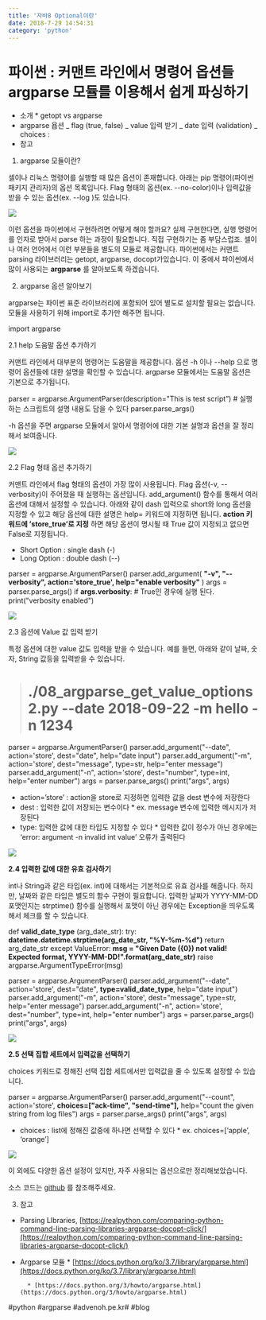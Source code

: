 ```yaml
---
title: '자바8 Optional이란'
date: 2018-7-29 14:54:31
category: 'python'
---
```


# 파이썬 : 커맨트 라인에서 명령어 옵션들 argparse 모듈를 이용해서 쉽게 파싱하기

- 소개 \* getopt vs argparse
- argparse 욥션
  _ flag (true, false)
  _ value 입력 받기
  _ date 입력 (validation)
  _ choices :
- 참고

1. argparse 모듈이란?

셀이나 리눅스 명령어를 실행할 때 많은 옵션이 존재합니다. 아래는 pip 명령어(파이썬 패키지 관리자)의 옵션 목록입니다. Flag 형태의 옵션(ex. --no-color)이나 입력값을 받을 수 있는 옵션(ex. --log <path>)도 있습니다.

![](%ED%8C%8C%EC%9D%B4%EC%8D%AC%20%20%EC%BB%A4%EB%A7%A8%ED%8A%B8%20%EB%9D%BC%EC%9D%B8%EC%97%90%EC%84%9C%20%EB%AA%85%EB%A0%B9%EC%96%B4%20%EC%98%B5%EC%85%98%EB%93%A4%20argparse%20%EB%AA%A8%EB%93%88%EB%A5%BC%20%EC%9D%B4%EC%9A%A9%ED%95%B4%EC%84%9C%20%EC%89%BD%EA%B2%8C%20%ED%8C%8C%EC%8B%B1%ED%95%98%EA%B8%B0/image_6.png)

이런 옵션을 파이썬에서 구현하려면 어떻게 해야 할까요? 실제 구현한다면, 실행 명령어를 인자로 받아서 parse 하는 과정이 필요합니다. 직접 구현하기는 좀 부담스럽죠. 셀이나 여러 언어에서 이런 부분들을 별도의 모듈로 제공합니다. 파이썬에서는 커맨트parsing 라이브러리는 getopt, argparse, docopt가있습니다. 이 중에서 파이썬에서 많이 사용되는 **argparse** 를 알아보도록 하겠습니다.

2. argparse 옵션 알아보기

argparse는 파이썬 표준 라이브러리에 포함되어 있어 별도로 설치할 필요는 없습니다. 모듈을 사용하기 위해 import로 추가만 해주면 됩니다.

import argparse

2.1 help 도움말 옵션 추가하기

커맨트 라인에서 대부분의 명령어는 도움말을 제공합니다. 옵션 -h 이나 --help 으로 명령어 옵션들에 대한 설명을 확인할 수 있습니다. argparse 모듈에서는 도움말 옵션은 기본으로 추가됩니다.

parser = argparse.ArgumentParser(description="This is test script”) # 실행하는 스크립트의 설명 내용도 담을 수 있다
parser.parse_args()

-h 옵션을 주면 argparse 모듈에서 알아서 명령어에 대한 기본 설명과 옵션을 잘 정리해서 보여줍니다.

![](%ED%8C%8C%EC%9D%B4%EC%8D%AC%20%20%EC%BB%A4%EB%A7%A8%ED%8A%B8%20%EB%9D%BC%EC%9D%B8%EC%97%90%EC%84%9C%20%EB%AA%85%EB%A0%B9%EC%96%B4%20%EC%98%B5%EC%85%98%EB%93%A4%20argparse%20%EB%AA%A8%EB%93%88%EB%A5%BC%20%EC%9D%B4%EC%9A%A9%ED%95%B4%EC%84%9C%20%EC%89%BD%EA%B2%8C%20%ED%8C%8C%EC%8B%B1%ED%95%98%EA%B8%B0/image_2.png)

2.2 Flag 형태 옵션 추가하기

커맨트 라인에서 flag 형태의 옵션이 가장 많이 사용됩니다. Flag 옵션(-v, --verbosity)이 주어졌을 때 실행하는 옵션입니다. add_argument() 함수를 통해서 여러 옵션에 대해서 설정할 수 있습니다. 아래와 같이 dash 입력으로 short와 long 옵션을 지정할 수 있고 해당 옵션에 대한 설명은 help= 키워드에 지정하면 됩니다. **action 키워드에 ’store_true’로 지정** 하면 해당 옵션이 명시될 때 True 값이 지정되고 없으면 False로 지정됩니다.

- Short Option : single dash (-)
- Long Option : double dash (--)

parser = argparse.ArgumentParser()
parser.add_argument( **"-v", "--verbosity", action='store_true', help="enable verbosity"** )
args = parser.parse_args()
if **args.verbosity**: # True인 경우에 실행 된다.
print("verbosity enabled")

![](%ED%8C%8C%EC%9D%B4%EC%8D%AC%20%20%EC%BB%A4%EB%A7%A8%ED%8A%B8%20%EB%9D%BC%EC%9D%B8%EC%97%90%EC%84%9C%20%EB%AA%85%EB%A0%B9%EC%96%B4%20%EC%98%B5%EC%85%98%EB%93%A4%20argparse%20%EB%AA%A8%EB%93%88%EB%A5%BC%20%EC%9D%B4%EC%9A%A9%ED%95%B4%EC%84%9C%20%EC%89%BD%EA%B2%8C%20%ED%8C%8C%EC%8B%B1%ED%95%98%EA%B8%B0/image_4.png)

2.3 옵션에 Value 값 입력 받기

특정 옵션에 대한 value 값도 입력을 받을 수 있습니다. 예를 들면, 아래와 같이 날짜, 숫자, String 값등을 입력받을 수 있습니다.

> # ./08_argparse_get_value_options2.py --date 2018-09-22 -m hello -n 1234

parser = argparse.ArgumentParser()
parser.add_argument("--date", action='store', dest="date", help="date input")
parser.add_argument("-m", action='store', dest="message", type=str, help="enter message")
parser.add_argument("-n", action='store', dest="number", type=int, help="enter number")
args = parser.parse_args()
print("args", args)

- action=’store’ : action을 store로 지정하면 입력한 값을 dest 변수에 저장한다
- dest : 입력한 값이 저장되는 변수이다 \* ex. message 변수에 입력한 메시지가 저장된다
- type: 입력한 값에 대한 타입도 지정할 수 있다 \* 입력한 값이 정수가 아닌 경우에는 ‘error: argument -n invalid int value’ 오류가 출력된다

![](%ED%8C%8C%EC%9D%B4%EC%8D%AC%20%20%EC%BB%A4%EB%A7%A8%ED%8A%B8%20%EB%9D%BC%EC%9D%B8%EC%97%90%EC%84%9C%20%EB%AA%85%EB%A0%B9%EC%96%B4%20%EC%98%B5%EC%85%98%EB%93%A4%20argparse%20%EB%AA%A8%EB%93%88%EB%A5%BC%20%EC%9D%B4%EC%9A%A9%ED%95%B4%EC%84%9C%20%EC%89%BD%EA%B2%8C%20%ED%8C%8C%EC%8B%B1%ED%95%98%EA%B8%B0/image_1.png)

**2.4 입력한 값에 대한 유효 검사하기**

int나 String과 같은 타입(ex. int)에 대해서는 기본적으로 유효 검사를 해줍니다. 하지만, 날짜와 같은 타입은 별도의 함수 구현이 필요합니다. 입력한 날짜가 YYYY-MM-DD 포맷인지는 strptime() 함수를 실행해서 포맷이 아닌 경우에는 Exception을 띄우도록 해서 체크를 할 수 있습니다.

def **valid_date_type** (arg_date_str):
try:
**datetime.datetime.strptime(arg_date_str, "%Y-%m-%d")**
return arg_date_str
except ValueError:
**msg = "Given Date ({0}) not valid! Expected format, YYYY-MM-DD!".format(arg_date_str)**
raise argparse.ArgumentTypeError(msg)

parser = argparse.ArgumentParser()
parser.add_argument("--date", action='store', dest="date", **type=valid_date_type**, help="date input")
parser.add_argument("-m", action='store', dest="message", type=str, help="enter message")
parser.add_argument("-n", action='store', dest="number", type=int, help="enter number")
args = parser.parse_args()
print("args", args)

![](%ED%8C%8C%EC%9D%B4%EC%8D%AC%20%20%EC%BB%A4%EB%A7%A8%ED%8A%B8%20%EB%9D%BC%EC%9D%B8%EC%97%90%EC%84%9C%20%EB%AA%85%EB%A0%B9%EC%96%B4%20%EC%98%B5%EC%85%98%EB%93%A4%20argparse%20%EB%AA%A8%EB%93%88%EB%A5%BC%20%EC%9D%B4%EC%9A%A9%ED%95%B4%EC%84%9C%20%EC%89%BD%EA%B2%8C%20%ED%8C%8C%EC%8B%B1%ED%95%98%EA%B8%B0/image_3.png)

**2.5 선택 집합 세트에서 입력값을 선택하기**

choices 키워드로 정해진 선택 집합 세트에서만 입력값을 줄 수 있도록 설정할 수 있습니다.

parser = argparse.ArgumentParser()
parser.add_argument("--count", action='store', **choices=["ack-time", "send-time"],**
help="count the given string from log files")
args = parser.parse_args()
print("args", args)

- choices : list에 정해진 값중에 하나면 선택할 수 있다 \* ex. choices=[‘apple’, ‘orange’]

![](%ED%8C%8C%EC%9D%B4%EC%8D%AC%20%20%EC%BB%A4%EB%A7%A8%ED%8A%B8%20%EB%9D%BC%EC%9D%B8%EC%97%90%EC%84%9C%20%EB%AA%85%EB%A0%B9%EC%96%B4%20%EC%98%B5%EC%85%98%EB%93%A4%20argparse%20%EB%AA%A8%EB%93%88%EB%A5%BC%20%EC%9D%B4%EC%9A%A9%ED%95%B4%EC%84%9C%20%EC%89%BD%EA%B2%8C%20%ED%8C%8C%EC%8B%B1%ED%95%98%EA%B8%B0/image_5.png)

이 외에도 다양한 옵션 설정이 있지만, 자주 사용되는 옵션으로만 정리해보았습니다.

소스 코드는 [github](https://github.com/kenshin579/tutorials-python/tree/master/argparse) 를 참조해주세요.

3. 참고

- Parsing LIbraries, [https://realpython.com/comparing-python-command-line-parsing-libraries-argparse-docopt-click/](https://realpython.com/comparing-python-command-line-parsing-libraries-argparse-docopt-click/)

- Argparse 모듈 \* [https://docs.python.org/ko/3.7/library/argparse.html](https://docs.python.org/ko/3.7/library/argparse.html)

      	* [https://docs.python.org/3/howto/argparse.html](https://docs.python.org/3/howto/argparse.html)

#python #argparse #advenoh.pe.kr# #blog
